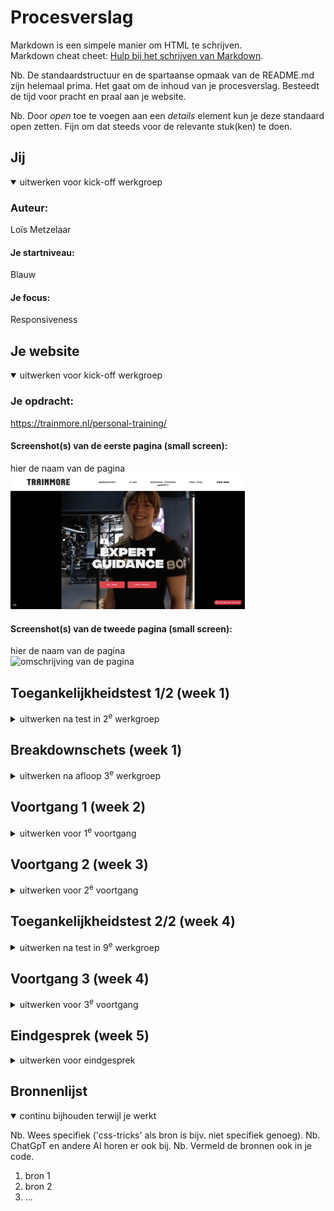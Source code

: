 # Procesverslag

Markdown is een simpele manier om HTML te schrijven.  
Markdown cheat cheet: [Hulp bij het schrijven van Markdown](https://github.com/adam-p/markdown-here/wiki/Markdown-Cheatsheet).

Nb. De standaardstructuur en de spartaanse opmaak van de README.md zijn helemaal prima. Het gaat om de inhoud van je procesverslag. Besteedt de tijd voor pracht en praal aan je website.

Nb. Door _open_ toe te voegen aan een _details_ element kun je deze standaard open zetten. Fijn om dat steeds voor de relevante stuk(ken) te doen.

## Jij

<details open>
  <summary>uitwerken voor kick-off werkgroep</summary>

### Auteur:

Loïs Metzelaar

#### Je startniveau:

Blauw

#### Je focus:

Responsiveness

</details>

## Je website

<details open>
  <summary>uitwerken voor kick-off werkgroep</summary>

### Je opdracht:

https://trainmore.nl/personal-training/

#### Screenshot(s) van de eerste pagina (small screen):

hier de naam van de pagina  
 <img src="images/afbeelding4.png" width="375px" alt="omschrijving van de pagina">

#### Screenshot(s) van de tweede pagina (small screen):

hier de naam van de pagina  
 <img src="images/afbeelding3.png" width="375px" alt="omschrijving van de pagina">

</details>

## Toegankelijkheidstest 1/2 (week 1)

<details>
  <summary>uitwerken na test in 2<sup>e</sup> werkgroep</summary>

### Bevindingen

screenreader werkt redelijk maar niet bij alle onderdelen duidelijk
met shift/tab worden de onderdelen waar je doorheen tabt rood om,ijnd
de kopjes zijn over het algemeen goed verdeeld, maar er wordt erg veel gebruik gemaakt van h2tjes
de website is goed te bedienen op telefoon (knoppen op bepaalde plekken wel dicht bij elkaar)
de images hebben niet overal de juiste alts
De videos op de website worden automatisch afgespeelt deze kun je niet op pauze zetten (homepage)

</details>

## Breakdownschets (week 1)

<details>
  <summary>uitwerken na afloop 3<sup>e</sup> werkgroep</summary>

### de hele pagina:

  <img src="images/nav.png" width="375px" alt="breakdown van de hele pagina">

### dynamisch deel (bijv menu):

  <img src="images/helep.png" width="375px" alt="breakdown van een dynamisch deel">

### wellicht nog een dynamisch deel (bijv filter):

  <img src="images/dropdowns.png" width="375px" alt="breakdown van nog een dynamisch deel">

</details>

## Voortgang 1 (week 2)

<details>
  <summary>uitwerken voor 1<sup>e</sup> voortgang</summary>

### Stand van zaken

hier dit ging goed & dit was lastig (neem ook screenshots op van delen van je website en code)

### Agenda voor meeting

samen met je groepje opstellen

| student 1   | student 2          | student 3    | student 4        |
| ----------- | ------------------ | ------------ | ---------------- |
| HTML        | HTML               | HTML         | HTML             |
| bewegende   | dit als er tijd is | nog een punt | dit wil ik zeker |
| achtergrond | ...                | ...          | ...              |

### Verslag van meeting

hier na afloop snel de uitkomsten van de meeting vastleggen

- Html gecheckt op dingen die weg gelaten konden worden. Had perongeluk mijn website nog geen main en header gegeven.
- Hoe je gemakkelijk een toggle menutje maakt voor mijn website goed van toepassing bij de lijst met locaties.
- nog een punt
- .

</details>

## Voortgang 2 (week 3)

<details>
  <summary>uitwerken voor 2<sup>e</sup> voortgang</summary>

### Stand van zaken

hier dit ging goed & dit was lastig (neem ook screenshots op van delen van je website en code)

### Agenda voor meeting

samen met je groepje opstellen

| student 1      | student 2          | student 3    | student 4        |
| -------------- | ------------------ | ------------ | ---------------- |
| dit bespreken  | en dit             | en ik dit    | en dan ik dat    |
| en dat ook nog | dit als er tijd is | nog een punt | dit wil ik zeker |
| ...            | ...                | ...          | ...              |

### Verslag van meeting

hier na afloop snel de uitkomsten van de meeting vastleggen

- punt 1
- punt 2
- nog een punt
- ...

</details>

## Toegankelijkheidstest 2/2 (week 4)

<details>
  <summary>uitwerken na test in 9<sup>e</sup> werkgroep</summary>

### Bevindingen

Lijst met je bevindingen die in de test naar voren kwamen (geef ook aan wat er verbeterd is):

</details>

## Voortgang 3 (week 4)

<!-- wat ik wil vragen: de svg/ filter over een foto krijgen met clipmask, een knop maken waardoor je een deel verbergt en kan laten zien,  -->
<details>
  <summary>uitwerken voor 3<sup>e</sup> voortgang</summary>

### Stand van zaken

hier dit ging goed & dit was lastig (neem ook screenshots op van delen van je website en code)

### Agenda voor meeting

samen met je groepje opstellen

| student 1      | student 2          | student 3    | student 4        |
| -------------- | ------------------ | ------------ | ---------------- |
| dit bespreken  | en dit             | en ik dit    | en dan ik dat    |
| en dat ook nog | dit als er tijd is | nog een punt | dit wil ik zeker |
| ...            | ...                | ...          | ...              |

### Verslag van meeting

hier na afloop snel de uitkomsten van de meeting vastleggen

- punt 1
- punt 2
- nog een punt
- ...

</details>

## Eindgesprek (week 5)

<details>
  <summary>uitwerken voor eindgesprek</summary>

### Je uitkomst - karakteristiek screenshots:

  <img src="readme-images/dummy-plaatje.jpg" width="375px" alt="uitomst opdracht 1">

### Dit ging goed/Heb ik geleerd:

Korte omschrijving met plaatjes

  <img src="readme-images/dummy-plaatje.jpg" width="375px" alt="top">

### Dit was lastig/Is niet gelukt:

Korte omschrijving met plaatjes

  <img src="readme-images/dummy-plaatje.jpg" width="375px" alt="bummer">
</details>

## Bronnenlijst

<details open>
  <summary>continu bijhouden terwijl je werkt</summary>

Nb. Wees specifiek ('css-tricks' als bron is bijv. niet specifiek genoeg).
Nb. ChatGpT en andere AI horen er ook bij.
Nb. Vermeld de bronnen ook in je code.

1. bron 1
2. bron 2
3. ...

</details>
